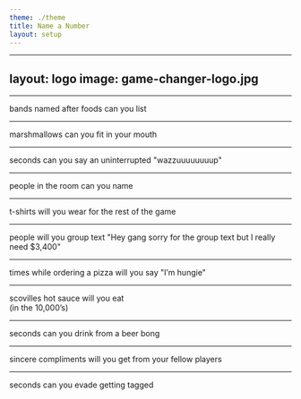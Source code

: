 ```yaml
---
theme: ./theme
title: Name a Number
layout: setup
---
```


<!-- Setup page -->

---
layout: logo
image: game-changer-logo.jpg
---

<!-- Logo page -->

---

<HowMany>bands named after foods can you list</HowMany>

---

<HowMany>marshmallows can you fit in your mouth</HowMany>

---

<HowMany>seconds can you say an uninterrupted "wazzuuuuuuuup"</HowMany>

---

<HowMany>people in the room can you name</HowMany>

---

<HowMany redacted>t-shirts will you wear for the rest of the game</HowMany>

---

<HowMany redacted>
  people will you group text "Hey gang sorry for the group text but I really need $3,400"
</HowMany>

---

<HowMany redacted>times while ordering a pizza will you say "I’m hungie"</HowMany>

<!-- Wager points -->

---

<HowMany redacted>scovilles hot sauce will you eat <br /> (in the 10,000’s)</HowMany>

<!-- Wager points -->

---

<HowMany redacted>seconds can you drink from a beer bong</HowMany>

<!-- Wager points -->

---

<HowMany redacted>sincere compliments will you get from your fellow players</HowMany>

<!-- Wager points -->

---

<HowMany redacted>seconds can you evade getting tagged</HowMany>

<!-- Wager points -->
